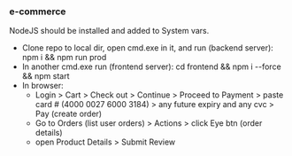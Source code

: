 ### e-commerce

NodeJS should be installed and added to System vars.

- Clone repo to local dir, open cmd.exe in it, and run (backend server): npm i && npm run prod
- In another cmd.exe run (frontend server): cd frontend && npm i --force && npm start
- In browser:
  - Login > Cart > Check out > Continue > Proceed to Payment > paste card # (4000 0027 6000 3184) > any future expiry and any cvc > Pay (create order)
  - Go to Orders (list user orders) > Actions > click Eye btn (order details)
  - open Product Details > Submit Review
